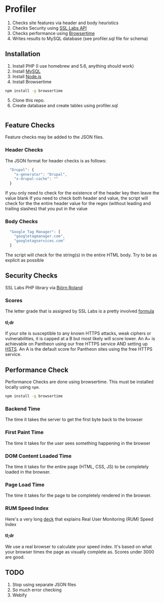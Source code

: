 # Profiler

1. Checks site features via header and body heuristics
2. Checks Security using [SSL Labs API](https://www.ssllabs.com/projects/ssllabs-apis/)
3. Checks performance using [Browsertime](https://github.com/sitespeedio/browsertime)
4. Writes results to MySQL database (see profiler.sql file for schema)

## Installation

1. Install PHP (I use homebrew and 5.6, anything should work)
2. Install [MySQL](https://dev.mysql.com/downloads/mysql/)
3. Install [Node.js](https://nodejs.org/en/download/)
4. Install Browsertime
```bash
npm install -g browsertime
```
5. Clone this repo.
6. Create database and create tables using profiler.sql
```

```

## Feature Checks
Feature checks may be added to the JSON files.
### Header Checks
The JSON format for header checks is as follows:
```javascript
  "Drupal": {
    "x-generator": "Drupal",
    "x-drupal-cache": ""
  }
```
If you only need to check for the existence of the header key then leave the value blank
If you need to check both header and value, the script will check for the the entire header value for the regex (without leading and trailing slashes) that you put in the value

### Body Checks
```javascript
  "Google Tag Manager": [
    "googletagmanager.com",
    "googletagservices.com"
  ]
  ```
  The script will check for the string(s) in the entire HTML body. Try to be as explicit as possible

## Security Checks
 SSL Labs PHP library via [Björn Roland](https://github.com/bjoernr-de/php-ssllabs-api)

### Scores
The letter grade that is assigned by SSL Labs is a pretty involved [formula](https://github.com/ssllabs/research/wiki/SSL-Server-Rating-Guide)
#### tl;dr
If your site is susceptible to any known HTTPS attacks, weak ciphers or vulnerabilities, it is capped at a B but most likely will score lower.
An A+ is achievable on Pantheon using our free HTTPS service AND setting up [HSTS](https://en.wikipedia.org/wiki/HTTP_Strict_Transport_Security).
An A is the default score for Pantheon sites using the free HTTPS service.




## Performance Check
Performance Checks are done using browsertime. This must be installed locally using `npm`.
```bash
npm install -g browsertime
```
### Backend Time
The time it takes the server to get the first byte back to the browser
### First Paint Time
The time it takes for the user sees something happening in the browser
### DOM Content Loaded Time
The time it takes for the entire page (HTML, CSS, JS) to be completely loaded in the browser.
### Page Load Time
The time it takes for the page to be completely rendered in the browser.
### RUM Speed Index

Here's a very long [deck](https://www.slideshare.net/ddprrt/speed-index-explained) that explains Real User Monitoring (RUM) Speed Index

#### tl;dr

We use a real browser to calculate your speed index. It's based on what your browser times the page as visually complete as. Scores under 3000 are good.

## TODO
1. Stop using separate JSON files
2. So much error checking
3. Webify
